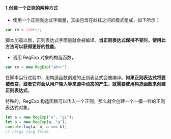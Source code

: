 #### 1.创建一个正则的两种方式

- 使用一个正则表达式字面量，其由包含在斜杠之间的模式组成，如下所示：

```js
var re = /ab+c/;
```

脚本加载以后，正则表达式字面量就会被编译。**当正则表达式保持不变时，使用此方法可以获得更好的性能**。

- 调用 RegExp 对象的构造函数，

```js
var re = new RegExp("ab+c");
```

在脚本运行过程中，用构造函数创建的正则表达式会被编译。**如果正则表达式将要被改变，或者它将会从用户输入等来源中动态的产生，就需要使用构造函数来创建正则表达式**。

特殊的，RegExp 构造函数可以传入一个正则，那么就会创建一个一模一样的正则表达式对象。

```js
let a = new RegExp("a", "gi");
let b = new RegExp(a, "g");
console.log(a, b, a === b);
// /a/gi /a/g false
```
